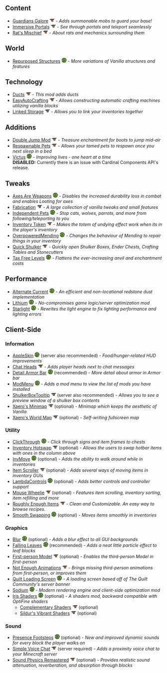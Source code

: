 ## Content

- [Guardians Galore] ![](docs/icon-curseforge.png) - *Adds summonable mobs to guard your base!*
- [Immersive Portals] ![](docs/icon-curseforge.png) - *See through portals and teleport seamlessly*
- [Rat's Mischief] ![](docs/icon-curseforge.png) - *About rats and mechanics surrounding them*

[Guardians Galore]: https://www.curseforge.com/minecraft/mc-mods/guardians-galore
[Immersive Portals]: https://www.curseforge.com/minecraft/mc-mods/immersive-portals-mod
[Rat's Mischief]: https://www.curseforge.com/minecraft/mc-mods/rats-mischief


## World

- [Repurposed Structures] ![](docs/icon-modrinth.png) - *More variations of Vanilla structures and features*

[Repurposed Structures]: https://modrinth.com/mod/repurposed-structures-fabric


## Technology

- [Ducts] ![](docs/icon-curseforge.png) - *This mod adds ducts*
- [EasyAutoCrafting] ![](docs/icon-curseforge.png) - *Allows constructing automatic crafting machines utilizing vanilla blocks*
- [Linked Storage] ![](docs/icon-curseforge.png) - *Allows you to link your inventories together*

[Ducts]: https://www.curseforge.com/minecraft/mc-mods/ducts
[EasyAutoCrafting]: https://www.curseforge.com/minecraft/mc-mods/easyautocrafting
[Linked Storage]: https://www.curseforge.com/minecraft/mc-mods/linked-storage


## Additions

- [Double Jump Mod] ![](docs/icon-curseforge.png) - *Treasure enchantment for boots to jump mid-air*
- [Respawnable Pets] ![](docs/icon-curseforge.png) - *Allows your tamed pets to respawn once you next sleep in a bed*
- [Victus] ![](docs/icon-modrinth.png) - *Improving lives - one heart at a time*  
  **DISABLED:** Currently there is an issue with Cardinal Components API's release.

[Double Jump Mod]: https://www.curseforge.com/minecraft/mc-mods/double-jump-mod
[Respawnable Pets]: https://www.curseforge.com/minecraft/mc-mods/respawnable-pets
[Victus]: https://modrinth.com/mod/victus


## Tweaks

- [Axes Are Weapons] ![](docs/icon-modrinth.png) - *Disables the increased durability loss in combat and enables Looting for axes*
- [Fabrication] ![](docs/icon-curseforge.png) - *A large collection of vanilla tweaks and small features*
- [Independent Pets] ![](docs/icon-modrinth.png) - *Stop cats, wolves, parrots, and more from following/teleporting to you*
- [Inventory Token] ![](docs/icon-curseforge.png) - *Makes the totem of undying effect work when its in the player's inventory*
- [OverpoweredMending] ![](docs/icon-modrinth.png) - *Changes the behaviour of Mending to repair things in your inventory*
- [Quick Shulker] ![](docs/icon-curseforge.png) - *Quickly open Shulker Boxes, Ender Chests, Crafting Tables and Stonecutters*
- [Tax Free Levels] ![](docs/icon-modrinth.png) - *Flattens the ever-increasing anvil and enchantment costs*

[Axes Are Weapons]: https://modrinth.com/mod/axes-are-weapons
[Fabrication]: https://www.curseforge.com/minecraft/mc-mods/fabrication
[Independent Pets]: https://modrinth.com/mod/indypets
[Inventory Token]: https://www.curseforge.com/minecraft/mc-mods/inventory-totem-fabric
[OverpoweredMending]: https://modrinth.com/mod/overpoweredmending
[Quick Shulker]: https://www.curseforge.com/minecraft/mc-mods/quick-shulker
[Tax Free Levels]: https://modrinth.com/mod/tax-free-levels


## Performance

- [Alternate Current] ![](docs/icon-modrinth.png) - *An efficient and non-locational redstone dust implementation*
- [Lithium] ![](docs/icon-modrinth.png) - *No-compromises game logic/server optimization mod*
- [Starlight] ![](docs/icon-modrinth.png) - *Rewrites the light engine to fix lighting performance and lighting errors*

[Alternate Current]: https://modrinth.com/mod/alternate-current
[Lithium]: https://modrinth.com/mod/lithium
[Starlight]: https://modrinth.com/mod/starlight


## Client-Side

### Information

- [AppleSkin] ![](docs/icon-modrinth.png) (server also recommended) - *Food/hunger-related HUD improvements*
- [Chat Heads] ![](docs/icon-curseforge.png) - *Adds player heads next to chat messages*
- [Detail Armor Bar] ![](docs/icon-modrinth.png) (recommended) - *More detail about armor in Armor bar*
- [ModMenu] ![](docs/icon-modrinth.png) - *Adds a mod menu to view the list of mods you have installed*
- [ShulkerBoxTooltip] ![](docs/icon-curseforge.png) (server also recommended) - *Allows you to see a preview window of a shulker box contents*
- [Xaero's Minimap] ![](docs/icon-curseforge.png) (optional) - *Minimap which keeps the aesthetic of Vanilla*
- [Xaero's World Map] ![](docs/icon-curseforge.png) (optional) - *Self-writing fullscreen map*

[AppleSkin]: https://modrinth.com/mod/appleskin
[Chat Heads]: https://www.curseforge.com/minecraft/mc-mods/chat-heads
[Detail Armor Bar]: https://modrinth.com/mod/detail-armor-bar
[ModMenu]: https://modrinth.com/mod/modmenu
[ShulkerBoxTooltip]: https://www.curseforge.com/minecraft/mc-mods/shulkerboxtooltip
[Xaero's Minimap]: https://www.curseforge.com/minecraft/mc-mods/xaeros-minimap
[Xaero's World Map]: https://www.curseforge.com/minecraft/mc-mods/xaeros-world-map

### Utility

- [ClickThrough] ![](docs/icon-modrinth.png) - *Click through signs and item frames to chests*
- [Inventory Hotswap] ![](docs/icon-curseforge.png) (optional) - *Allows the users to swap hotbar items with ones in the column above*
- [InvMove] ![](docs/icon-modrinth.png) (optional) - *Adds the ability to walk around while in inventories*
- [Item Scroller] ![](docs/icon-curseforge.png) (optional) - *Adds several ways of moving items in inventory GUIs*
- [LambdaControls] ![](docs/icon-modrinth.png) (optional) - *Adds better controls and controller support*
- [Mouse Wheelie] ![](docs/icon-curseforge.png) (optional) - *Features item scrolling, inventory sorting, item refilling and more*
- [Roughly Enough Items] ![](docs/icon-curseforge.png) - *Clean and Customizable. An easy way to browse recipes.*
- [Smooth Swapping] ![](docs/icon-modrinth.png) (optional) - *Moves items smoothly in inventories*

[ClickThrough]: https://modrinth.com/mod/clickthrough
[Inventory Hotswap]: https://www.curseforge.com/minecraft/mc-mods/inventory-hotswap
[InvMove]: https://modrinth.com/mod/invmove-fabric
[Item Scroller]: https://www.curseforge.com/minecraft/mc-mods/item-scroller
[LambdaControls]: https://modrinth.com/mod/lambdacontrols
[Mouse Wheelie]: https://www.curseforge.com/minecraft/mc-mods/mouse-wheelie
[Roughly Enough Items]: https://www.curseforge.com/minecraft/mc-mods/roughly-enough-items
[Smooth Swapping]: https://modrinth.com/mod/smooth-swapping

### Graphics

- [Blur] ![](docs/icon-modrinth.png) (optional) - *Adds a blur effect to all GUI backgrounds*
- [Falling Leaves] ![](docs/icon-modrinth.png) (recommended) - *Adds a neat little particle effect to leaf blocks*
- [First-person Model] ![](docs/icon-curseforge.png) (optional) - *Enables the third-person Model in first-person*
- [Not Enough Animations] ![](docs/icon-curseforge.png) - *Brings missing third-person animations from first-person, or improves them*
- [Quilt Loading Screen] ![](docs/icon-modrinth.png) - *A loading screen based off of The Quilt Community's server banner*
- [Sodium] ![](docs/icon-modrinth.png) - *Modern rendering engine and client-side optimization mod*
- [Iris Shaders] ![](docs/icon-modrinth.png) (optional) - *A shaders mod, backward compatible with OptiFine shaders*
  - [Complementary Shaders] ![](docs/icon-curseforge.png) (optional)
  - [Sildur's Vibrant Shaders] ![](docs/icon-curseforge.png) (optional)

[Blur]: https://modrinth.com/mod/blur-fabric
[Falling Leaves]: https://modrinth.com/mod/fallingleaves
[First-person Model]: https://www.curseforge.com/minecraft/mc-mods/first-person-model
[Item Model Fix]: https://www.curseforge.com/minecraft/mc-mods/item-model-fix
[Not Enough Animations]: https://www.curseforge.com/minecraft/mc-mods/not-enough-animations
[Quilt Loading Screen]: https://modrinth.com/mod/quilt-loading-screen
[Sodium]: https://modrinth.com/mod/sodium
[Iris Shaders]: https://modrinth.com/mod/iris
[Complementary Shaders]: https://www.curseforge.com/minecraft/customization/complementary-shaders
[Sildur's Vibrant Shaders]: https://www.curseforge.com/minecraft/customization/sildurs-vibrant-shaders

### Sound

- [Presence Footsteps] ![](docs/icon-modrinth.png) (optional) - *New and improved dynamic sounds for every block the player walks on*
- [Simple Voice Chat] ![](docs/icon-curseforge.png) (server required) - *Adds a proximity voice chat to your Minecraft server*
- [Sound Physics Remastered] ![](docs/icon-curseforge.png) (optional) - *Provides realistic sound attenuation, reverberation, and absorption through blocks*

[Presence Footsteps]: https://modrinth.com/mod/presence-footsteps
[Simple Voice Chat]: https://www.curseforge.com/minecraft/mc-mods/simple-voice-chat
[Sound Physics Remastered]: https://www.curseforge.com/minecraft/mc-mods/sound-physics-remastered
